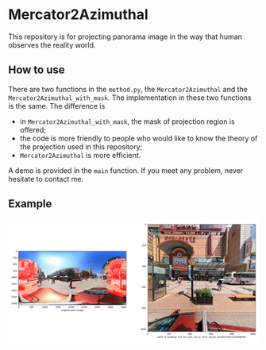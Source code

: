 # Mercator2Azimuthal
This repository is for projecting panorama image in the way that human observes the reality world.

## How to use
There are two functions in the `method.py`, the `Mercator2Azimuthal` and the `Mercator2Azimuthal_with_mask`. The implementation in these two functions is the same.
The difference is 
- in `Mercator2Azimuthal_with_mask`, the mask of projection region is offered;
- the code is more friendly to people who would like to know the theory of the projection used in this repository;
- `Mercator2Azimuthal` is more efficient.

A demo is provided in the `main` function. If you meet any problem, never hesitate to contact me.

## Example

![](https://github.com/SalviaL/Mercator2Azimuthal/blob/main/image/result.png)
